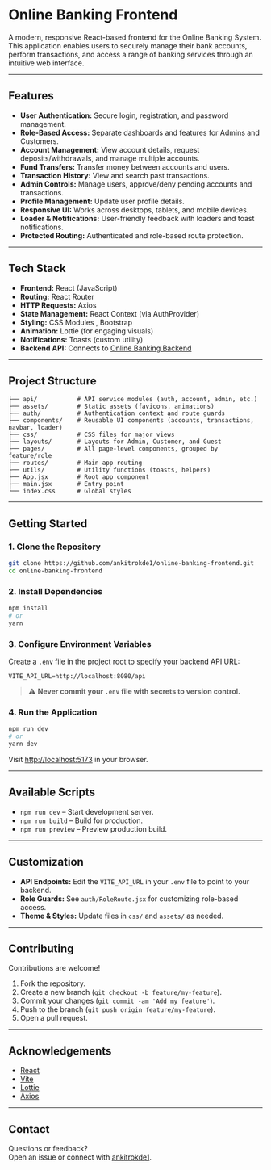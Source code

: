 # Online Banking Frontend

A modern, responsive React-based frontend for the Online Banking System. This application enables users to securely manage their bank accounts, perform transactions, and access a range of banking services through an intuitive web interface.

---

## Features

- **User Authentication:** Secure login, registration, and password management.
- **Role-Based Access:** Separate dashboards and features for Admins and Customers.
- **Account Management:** View account details, request deposits/withdrawals, and manage multiple accounts.
- **Fund Transfers:** Transfer money between accounts and users.
- **Transaction History:** View and search past transactions.
- **Admin Controls:** Manage users, approve/deny pending accounts and transactions.
- **Profile Management:** Update user profile details.
- **Responsive UI:** Works across desktops, tablets, and mobile devices.
- **Loader & Notifications:** User-friendly feedback with loaders and toast notifications.
- **Protected Routing:** Authenticated and role-based route protection.

---

## Tech Stack

- **Frontend:** React (JavaScript)
- **Routing:** React Router
- **HTTP Requests:** Axios
- **State Management:** React Context (via AuthProvider)
- **Styling:** CSS Modules , Bootstrap
- **Animation:** Lottie (for engaging visuals)
- **Notifications:** Toasts (custom utility)
- **Backend API:** Connects to [Online Banking Backend](https://github.com/ankitrokde1/online-banking-backend)

---

## Project Structure

```
├── api/           # API service modules (auth, account, admin, etc.)
├── assets/        # Static assets (favicons, animations)
├── auth/          # Authentication context and route guards
├── components/    # Reusable UI components (accounts, transactions, navbar, loader)
├── css/           # CSS files for major views
├── layouts/       # Layouts for Admin, Customer, and Guest
├── pages/         # All page-level components, grouped by feature/role
├── routes/        # Main app routing
├── utils/         # Utility functions (toasts, helpers)
├── App.jsx        # Root app component
├── main.jsx       # Entry point
└── index.css      # Global styles
```

---

## Getting Started

### 1. Clone the Repository

```sh
git clone https://github.com/ankitrokde1/online-banking-frontend.git
cd online-banking-frontend
```

### 2. Install Dependencies

```sh
npm install
# or
yarn
```

### 3. Configure Environment Variables

Create a `.env` file in the project root to specify your backend API URL:

```
VITE_API_URL=http://localhost:8080/api
```

> ⚠️ **Never commit your `.env` file with secrets to version control.**

### 4. Run the Application

```sh
npm run dev
# or
yarn dev
```

Visit [http://localhost:5173](http://localhost:5173) in your browser.

---

## Available Scripts

- `npm run dev` – Start development server.
- `npm run build` – Build for production.
- `npm run preview` – Preview production build.

---

## Customization

- **API Endpoints:** Edit the `VITE_API_URL` in your `.env` file to point to your backend.
- **Role Guards:** See `auth/RoleRoute.jsx` for customizing role-based access.
- **Theme & Styles:** Update files in `css/` and `assets/` as needed.

---

## Contributing

Contributions are welcome!

1. Fork the repository.
2. Create a new branch (`git checkout -b feature/my-feature`).
3. Commit your changes (`git commit -am 'Add my feature'`).
4. Push to the branch (`git push origin feature/my-feature`).
5. Open a pull request.

---

## Acknowledgements

- [React](https://react.dev/)
- [Vite](https://vitejs.dev/)
- [Lottie](https://lottiefiles.com/)
- [Axios](https://axios-http.com/)

---

## Contact

Questions or feedback?  
Open an issue or connect with [ankitrokde1](https://github.com/ankitrokde1).

